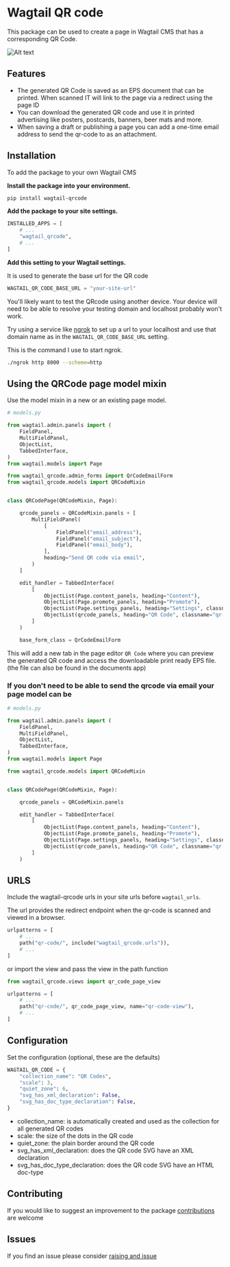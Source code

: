 # Wagtail QR code

This package can be used to create a page in Wagtail CMS that has a corresponding QR Code.

![Alt text](docs/sample.png?raw=true "Title")

## Features

- The generated QR Code is saved as an EPS document that can be printed. When scanned IT will link to the page via a redirect using the page ID
- You can download the generated QR code and use it in printed advertising like posters, postcards, banners, beer mats and more.
- When saving a draft or publishing a page you can add a one-time email address to send the qr-code to as an attachment.

## Installation

To add the package to your own Wagtail CMS

**Install the package into your environment.**

```bash
pip install wagtail-qrcode
```

**Add the package to your site settings.**

```python
INSTALLED_APPS = [
    # ...
    "wagtail_qrcode",
    # ...
]
```

**Add this setting to your Wagtail settings.**

It is used to generate the base url for the QR code

```python
WAGTAIL_QR_CODE_BASE_URL = "your-site-url"
```

You'll likely want to test the QRcode using another device. Your device will need to be able to resolve your testing domain and localhost probably won't work.

Try using a service like [ngrok](https://ngrok.com/) to set up a url to your localhost and use that domain name as in the `WAGTAIL_QR_CODE_BASE_URL` setting.

This is the command I use to start ngrok.

```bash
./ngrok http 8000 --scheme=http
```

## Using the QRCode page model mixin

Use the model mixin in a new or an existing page model.

```python
# models.py

from wagtail.admin.panels import (
    FieldPanel,
    MultiFieldPanel,
    ObjectList,
    TabbedInterface,
)
from wagtail.models import Page

from wagtail_qrcode.admin_forms import QrCodeEmailForm
from wagtail_qrcode.models import QRCodeMixin


class QRCodePage(QRCodeMixin, Page):

    qrcode_panels = QRCodeMixin.panels + [
        MultiFieldPanel(
            [
                FieldPanel("email_address"),
                FieldPanel("email_subject"),
                FieldPanel("email_body"),
            ],
            heading="Send QR code via email",
        )
    ]

    edit_handler = TabbedInterface(
        [
            ObjectList(Page.content_panels, heading="Content"),
            ObjectList(Page.promote_panels, heading="Promote"),
            ObjectList(Page.settings_panels, heading="Settings", classname="settings"),
            ObjectList(qrcode_panels, heading="QR Code", classname="qr-code"),
        ]
    )

    base_form_class = QrCodeEmailForm
```

This will add a new tab in the page editor `QR Code` where you can preview the generated QR code and access the downloadable print ready EPS file. (the file can also be found in the documents app)

### If you don't need to be able to send the qrcode via email your page model can be

```python
# models.py

from wagtail.admin.panels import (
    FieldPanel,
    MultiFieldPanel,
    ObjectList,
    TabbedInterface,
)
from wagtail.models import Page

from wagtail_qrcode.models import QRCodeMixin


class QRCodePage(QRCodeMixin, Page):

    qrcode_panels = QRCodeMixin.panels

    edit_handler = TabbedInterface(
        [
            ObjectList(Page.content_panels, heading="Content"),
            ObjectList(Page.promote_panels, heading="Promote"),
            ObjectList(Page.settings_panels, heading="Settings", classname="settings"),
            ObjectList(qrcode_panels, heading="QR Code", classname="qr-code"),
        ]
    )
```

## URLS

Include the wagtail-qrcode urls in your site urls before `wagtail_urls`.

The url provides the redirect endpoint when the qr-code is scanned and viewed in a browser.

```python
urlpatterns = [
    # ...
    path("qr-code/", include("wagtail_qrcode.urls")),
    # ...
]
```

or import the view and pass the view in the path function

```python
from wagtail_qrcode.views import qr_code_page_view

urlpatterns = [
    # ...
    path("qr-code/", qr_code_page_view, name="qr-code-view"),
    # ...
]
```

## Configuration

Set the configuration (optional, these are the defaults)

```python
WAGTAIL_QR_CODE = {
    "collection_name": "QR Codes",
    "scale": 3,
    "quiet_zone": 6,
    "svg_has_xml_declaration": False,
    "svg_has_doc_type_declaration": False,
}
```

- collection_name: is automatically created and used as the collection for all generated QR codes
- scale: the size of the dots in the QR code
- quiet_zone: the plain border around the QR code
- svg_has_xml_declaration: does the QR code SVG have an XML declaration
- svg_has_doc_type_declaration: does the QR code SVG have an HTML doc-type

## Contributing

If you would like to suggest an improvement to the package [contributions](docs/contrubute.md) are welcome

## Issues

If you find an issue please consider [raising and issue](https://github.com/nickmoreton/wagtail-qrcode/issues)

